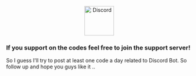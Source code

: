  <div align="center">
  <a href="https://discord.gg/5WqRQYVnjX">
    <img src="https://user-images.githubusercontent.com/59381835/92191514-d649ad80-ee18-11ea-9bc4-e95c7a122a99.png" alt="Discord" width="80"/>
  </a>
</div>

### If you support on the codes feel free to join the support server!
 
So I guess I'll try to post at least one code a day related to Discord Bot. So follow up and hope you guys like it ..
